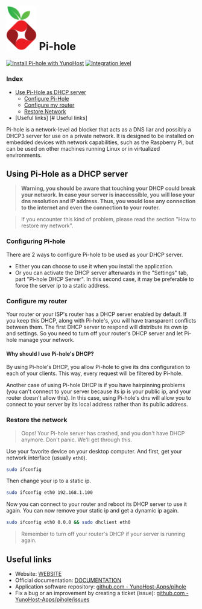 # <img src="/images/pihole_logo.png" width="80px" alt="Pi-hole's logo"> Pi-hole

[![Install Pi-hole with YunoHost](https://install-app.yunohost.org/install-with-yunohost.png)](https://install-app.yunohost.org/?app=pihole) [![Integration level](https://dash.yunohost.org/integration/pihole.svg)](https://dash.yunohost.org/appci/app/pihole)

### Index

- [Use Pi-Hole as DHCP server](#use-pi-hole-as-server-dhcp)
  - [Configure Pi-Hole](#configure-pi-hole)
  - [Configure my router](#configure-my-router)
  - [Restore Network](#restore-network)
- [Useful links] [# Useful links]

Pi-hole is a network-level ad blocker that acts as a DNS liar and possibly a DHCP3 server for use on a private network. It is designed to be installed on embedded devices with network capabilities, such as the Raspberry Pi, but can be used on other machines running Linux or in virtualized environments.

## Using Pi-Hole as a DHCP server

> **Warning, you should be aware that touching your DHCP could break your network.
In case your server is inaccessible, you will lose your dns resolution and IP address.
Thus, you would lose any connection to the internet and even the connection to your router.**

> If you encounter this kind of problem, please read the section "How to restore my network".

### Configuring Pi-hole

There are 2 ways to configure Pi-hole to be used as your DHCP server.
- Either you can choose to use it when you install the application.
- Or you can activate the DHCP server afterwards in the "Settings" tab, part "Pi-hole DHCP Server".
In this second case, it may be preferable to force the server ip to a static address.

### Configure my router

Your router or your ISP's router has a DHCP server enabled by default.
If you keep this DHCP, along with Pi-hole's, you will have transparent conflicts between them.
The first DHCP server to respond will distribute its own ip and settings.
So you need to turn off your router's DHCP server and let Pi-hole manage your network.

#### Why should I use Pi-hole's DHCP?

By using Pi-hole's DHCP, you allow Pi-hole to give its dns configuration to each of your clients. This way, every request will be filtered by Pi-hole.

Another case of using Pi-hole DHCP is if you have hairpinning problems (you can't connect to your server because its ip is your public ip, and your router doesn't allow this).
In this case, using Pi-hole's dns will allow you to connect to your server by its local address rather than its public address.

### Restore the network

> Oops!
Your Pi-hole server has crashed, and you don't have DHCP anymore.
Don't panic. We'll get through this.

Use your favorite device on your desktop computer.
And first, get your network interface (usually `eth0`).
```bash
sudo ifconfig
```

Then change your ip to a static ip.
```bash
sudo ifconfig eth0 192.168.1.100
```

Now you can connect to your router and reboot its DHCP server to use it again.
You can now remove your static ip and get a dynamic ip again.
```bash
sudo ifconfig eth0 0.0.0 && sudo dhclient eth0
```

> Remember to turn off your router's DHCP if your server is running again.

## Useful links

+ Website: [WEBSITE](#)
+ Official documentation: [DOCUMENTATION](#)
+ Application software repository: [github.com - YunoHost-Apps/pihole](https://github.com/YunoHost-Apps/pihole_ynh)
+ Fix a bug or an improvement by creating a ticket (issue): [github.com - YunoHost-Apps/pihole/issues](https://github.com/YunoHost-Apps/pihole_ynh/issues)

